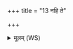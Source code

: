 +++
title = "13 नहि ते"

+++
<details><summary>मूलम् (WS)</summary>

नहि ते अग्ने तन्वः क्रूरमानंशा मर्त्यम् ।  
कपिर्बभस्ति ते जनं स्वं जरायु गौरिव ॥ ॥ १४ ॥
</details>